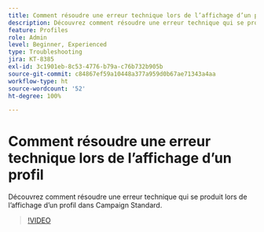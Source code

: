 ```yaml
---
title: Comment résoudre une erreur technique lors de l’affichage d’un profil
description: Découvrez comment résoudre une erreur technique qui se produit lors de l’affichage d’un profil dans Campaign Standard.
feature: Profiles
role: Admin
level: Beginner, Experienced
type: Troubleshooting
jira: KT-8385
exl-id: 3c1901eb-8c53-4776-b79a-c76b732b905b
source-git-commit: c84867ef59a10448a377a959d0b67ae71343a4aa
workflow-type: ht
source-wordcount: '52'
ht-degree: 100%

---
```


# Comment résoudre une erreur technique lors de l’affichage d’un profil

Découvrez comment résoudre une erreur technique qui se produit lors de l’affichage d’un profil dans Campaign Standard.

>[!VIDEO](https://video.tv.adobe.com/v/335890?quality=12&learn=on)
